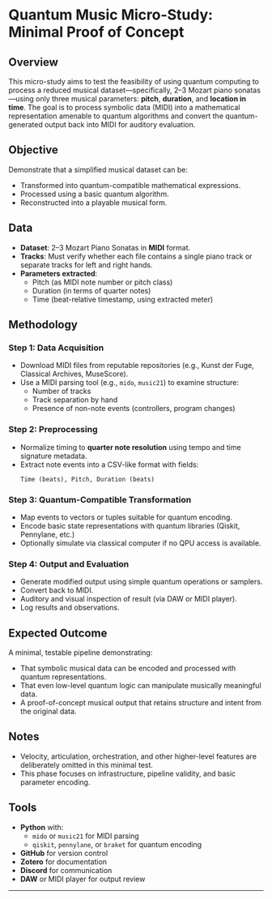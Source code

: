 # Quantum Music Micro-Study: Minimal Proof of Concept

## Overview

This micro-study aims to test the feasibility of using quantum computing to process a reduced musical dataset—specifically, 2–3 Mozart piano sonatas—using only three musical parameters: **pitch**, **duration**, and **location in time**. The goal is to process symbolic data (MIDI) into a mathematical representation amenable to quantum algorithms and convert the quantum-generated output back into MIDI for auditory evaluation.

## Objective

Demonstrate that a simplified musical dataset can be:
- Transformed into quantum-compatible mathematical expressions.
- Processed using a basic quantum algorithm.
- Reconstructed into a playable musical form.

## Data

- **Dataset**: 2–3 Mozart Piano Sonatas in **MIDI** format.
- **Tracks**: Must verify whether each file contains a single piano track or separate tracks for left and right hands.
- **Parameters extracted**:
  - Pitch (as MIDI note number or pitch class)
  - Duration (in terms of quarter notes)
  - Time (beat-relative timestamp, using extracted meter)

## Methodology

### Step 1: Data Acquisition
- Download MIDI files from reputable repositories (e.g., Kunst der Fuge, Classical Archives, MuseScore).
- Use a MIDI parsing tool (e.g., `mido`, `music21`) to examine structure:
  - Number of tracks
  - Track separation by hand
  - Presence of non-note events (controllers, program changes)

### Step 2: Preprocessing
- Normalize timing to **quarter note resolution** using tempo and time signature metadata.
- Extract note events into a CSV-like format with fields:
  ```
  Time (beats), Pitch, Duration (beats)
  ```

### Step 3: Quantum-Compatible Transformation
- Map events to vectors or tuples suitable for quantum encoding.
- Encode basic state representations with quantum libraries (Qiskit, Pennylane, etc.)
- Optionally simulate via classical computer if no QPU access is available.

### Step 4: Output and Evaluation
- Generate modified output using simple quantum operations or samplers.
- Convert back to MIDI.
- Auditory and visual inspection of result (via DAW or MIDI player).
- Log results and observations.

## Expected Outcome

A minimal, testable pipeline demonstrating:
- That symbolic musical data can be encoded and processed with quantum representations.
- That even low-level quantum logic can manipulate musically meaningful data.
- A proof-of-concept musical output that retains structure and intent from the original data.

## Notes

- Velocity, articulation, orchestration, and other higher-level features are deliberately omitted in this minimal test.
- This phase focuses on infrastructure, pipeline validity, and basic parameter encoding.

## Tools

- **Python** with:
  - `mido` or `music21` for MIDI parsing
  - `qiskit`, `pennylane`, or `braket` for quantum encoding
- **GitHub** for version control
- **Zotero** for documentation
- **Discord** for communication
- **DAW** or MIDI player for output review

---
